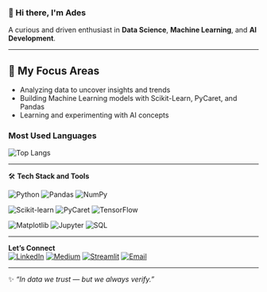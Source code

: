 ### 👋 Hi there, I'm Ades
A curious and driven enthusiast in **Data Science**, **Machine Learning**, and **AI Development**. 

---

## 🚀 My Focus Areas
- Analyzing data to uncover insights and trends
- Building Machine Learning models with Scikit-Learn, PyCaret, and Pandas
- Learning and experimenting with AI concepts


### Most Used Languages

![Top Langs](https://github-readme-stats.vercel.app/api/top-langs/?username=adstika20&layout=compact)


---

🛠️ **Tech Stack and Tools**  

![Python](https://img.shields.io/badge/-Python-3776AB?style=flat&logo=python&logoColor=white)
![Pandas](https://img.shields.io/badge/-Pandas-150458?style=flat&logo=pandas)
![NumPy](https://img.shields.io/badge/-NumPy-013243?style=flat&logo=numpy&logoColor=white)

![Scikit-learn](https://img.shields.io/badge/-Scikit--Learn-F7931E?style=flat&logo=scikit-learn&logoColor=white)
![PyCaret](https://img.shields.io/badge/-PyCaret-E9B64C?style=flat)
![TensorFlow](https://img.shields.io/badge/-TensorFlow-FF6F00?style=flat&logo=tensorflow&logoColor=white)

![Matplotlib](https://img.shields.io/badge/-Matplotlib-11557C?style=flat)
![Jupyter](https://img.shields.io/badge/-Jupyter-F37626?style=flat&logo=jupyter&logoColor=white)
![SQL](https://img.shields.io/badge/-SQL-4479A1?style=flat&logo=mysql&logoColor=white)

---

**Let’s Connect**  
[![LinkedIn](https://img.shields.io/badge/-LinkedIn-blue?style=flat&logo=Linkedin&logoColor=white)](https://linkedin.com/in/ades-tikaningsih-25a571244)
[![Medium](https://img.shields.io/badge/-Medium-black?style=flat&logo=Medium&logoColor=white)](https://medium.com/@atikansh20)
[![Streamlit](https://img.shields.io/badge/Streamlit-FF4B4B?logo=streamlit&logoColor=white)](https://share.streamlit.io/)
[![Email](https://img.shields.io/badge/-Email-D14836?style=flat&logo=Gmail&logoColor=white)](mailto:adestikaningsih92@gmail.com)

---

✨ *“In data we trust — but we always verify.”*

